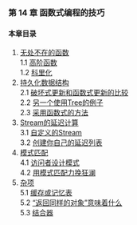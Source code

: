 ### 第 14 章 函数式编程的技巧 ###
#### 本章目录 ####
1.	[无处不在的函数](Course1.java)   
1.1	[高阶函数](Course11.java)   
1.2	[科里化](Course12.java)   
2.	[持久化数据结构](Course2.java)   
2.1	[破坏式更新和函数式更新的比较](Course21.java)   
2.2	[另一个使用Tree的例子](Course22.java)   
2.3	[采用函数式的方法](Course23.java)   
3.	[Stream的延迟计算](Course3.java)   
3.1	[自定义的Stream](Course31.java)   
3.2	[创建你自己的延迟列表](Course32.java)   
4.	[模式匹配](Course4.java)   
4.1	[访问者设计模式](Course41.java)   
4.2	[用模式匹配力挽狂澜](Course42.java)   
5.	[杂项](Course5.java)   
5.1	[缓存或记忆表](Course51.java)   
5.2	[“返回同样的对象”意味着什么](Course52.java)   
5.3	[结合器](Course53.java)   
